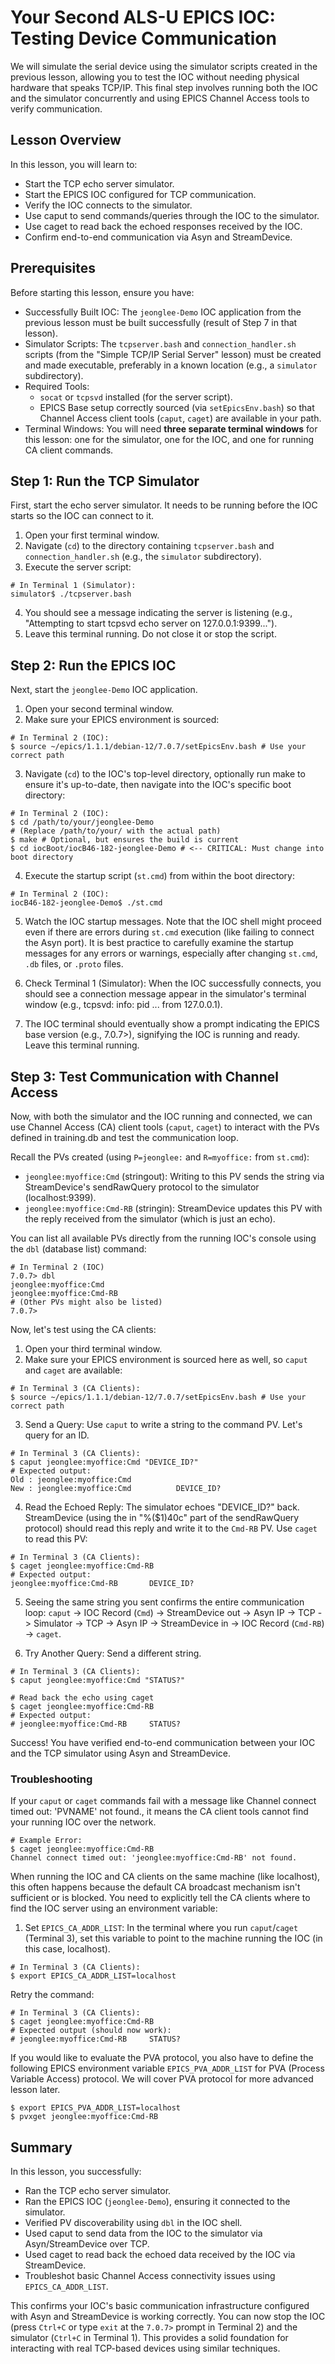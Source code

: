 # Your Second ALS-U EPICS IOC: Testing Device Communication

We will simulate the serial device using the simulator scripts created in the previous lesson, allowing you to test the IOC without needing physical hardware that speaks TCP/IP. This final step involves running both the IOC and the simulator concurrently and using EPICS Channel Access tools to verify communication.

## Lesson Overview
In this lesson, you will learn to:

* Start the TCP echo server simulator.
* Start the EPICS IOC configured for TCP communication.
* Verify the IOC connects to the simulator.
* Use caput to send commands/queries through the IOC to the simulator.
* Use caget to read back the echoed responses received by the IOC.
* Confirm end-to-end communication via Asyn and StreamDevice.

## Prerequisites
Before starting this lesson, ensure you have:

* Successfully Built IOC: The `jeonglee-Demo` IOC application from the previous lesson must be built successfully (result of Step 7 in that lesson).
* Simulator Scripts: The `tcpserver.bash` and `connection_handler.sh` scripts (from the "Simple TCP/IP Serial Server" lesson) must be created and made executable, preferably in a known location (e.g., a `simulator` subdirectory).
* Required Tools:
    * `socat` or `tcpsvd` installed (for the server script).
    * EPICS Base setup correctly sourced (via `setEpicsEnv.bash`) so that Channel Access client tools (`caput`, `caget`) are available in your path.
* Terminal Windows: You will need **three separate terminal windows** for this lesson: one for the simulator, one for the IOC, and one for running CA client commands.

## Step 1: Run the TCP Simulator
First, start the echo server simulator. It needs to be running before the IOC starts so the IOC can connect to it.

1. Open your first terminal window.
2. Navigate (`cd`) to the directory containing `tcpserver.bash` and `connection_handler.sh` (e.g., the `simulator` subdirectory).
3. Execute the server script:
```shell
# In Terminal 1 (Simulator):
simulator$ ./tcpserver.bash
```
4. You should see a message indicating the server is listening (e.g., "Attempting to start tcpsvd echo server on 127.0.0.1:9399...").
5. Leave this terminal running. Do not close it or stop the script.


## Step 2: Run the EPICS IOC
Next, start the `jeonglee-Demo` IOC application.

1. Open your second terminal window.
2. Make sure your EPICS environment is sourced:
```shell
# In Terminal 2 (IOC):
$ source ~/epics/1.1.1/debian-12/7.0.7/setEpicsEnv.bash # Use your correct path
```
3. Navigate (`cd`) to the IOC's top-level directory, optionally run make to ensure it's up-to-date, then navigate into the IOC's specific boot directory:

```shell
# In Terminal 2 (IOC):
$ cd /path/to/your/jeonglee-Demo
# (Replace /path/to/your/ with the actual path)
$ make # Optional, but ensures the build is current
$ cd iocBoot/iocB46-182-jeonglee-Demo # <-- CRITICAL: Must change into boot directory
```
4. Execute the startup script (`st.cmd`) from within the boot directory:
```shell
# In Terminal 2 (IOC):
iocB46-182-jeonglee-Demo$ ./st.cmd
```
5. Watch the IOC startup messages. Note that the IOC shell might proceed even if there are errors during `st.cmd` execution (like failing to connect the Asyn port). It is best practice to carefully examine the startup messages for any errors or warnings, especially after changing `st.cmd`, `.db` files, or `.proto` files.

6. Check Terminal 1 (Simulator): When the IOC successfully connects, you should see a connection message appear in the simulator's terminal window (e.g., tcpsvd: info: pid ... from 127.0.0.1).

7. The IOC terminal should eventually show a prompt indicating the EPICS base version (e.g., 7.0.7>), signifying the IOC is running and ready. Leave this terminal running.

## Step 3: Test Communication with Channel Access
Now, with both the simulator and the IOC running and connected, we can use Channel Access (CA) client tools (`caput`, `caget`) to interact with the PVs defined in training.db and test the communication loop.

Recall the PVs created (using `P=jeonglee:` and `R=myoffice:` from `st.cmd`):

* `jeonglee:myoffice:Cmd` (stringout): Writing to this PV sends the string via StreamDevice's sendRawQuery protocol to the simulator (localhost:9399).
* `jeonglee:myoffice:Cmd-RB` (stringin): StreamDevice updates this PV with the reply received from the simulator (which is just an echo).

You can list all available PVs directly from the running IOC's console using the `dbl` (database list) command:

```shell
# In Terminal 2 (IOC)
7.0.7> dbl
jeonglee:myoffice:Cmd
jeonglee:myoffice:Cmd-RB
# (Other PVs might also be listed)
7.0.7>
```

Now, let's test using the CA clients:
1. Open your third terminal window.
2. Make sure your EPICS environment is sourced here as well, so `caput` and `caget` are available:
```shell
# In Terminal 3 (CA Clients):
$ source ~/epics/1.1.1/debian-12/7.0.7/setEpicsEnv.bash # Use your correct path
```
3. Send a Query: Use `caput` to write a string to the command PV. Let's query for an ID.
```shell
# In Terminal 3 (CA Clients):
$ caput jeonglee:myoffice:Cmd "DEVICE_ID?"
# Expected output:
Old : jeonglee:myoffice:Cmd          
New : jeonglee:myoffice:Cmd          DEVICE_ID?
```
4. Read the Echoed Reply: The simulator echoes "DEVICE_ID?" back. StreamDevice (using the in "%(\$1)40c" part of the sendRawQuery protocol) should read this reply and write it to the `Cmd-RB` PV. Use `caget` to read this PV:
```shell
# In Terminal 3 (CA Clients):
$ caget jeonglee:myoffice:Cmd-RB
# Expected output:
jeonglee:myoffice:Cmd-RB       DEVICE_ID?
```
5. Seeing the same string you sent confirms the entire communication loop: `caput` -> IOC Record (`Cmd`) -> StreamDevice out -> Asyn IP -> TCP -> Simulator -> TCP -> Asyn IP -> StreamDevice in -> IOC Record (`Cmd-RB`) -> `caget`.

6. Try Another Query: Send a different string.

```shell
# In Terminal 3 (CA Clients):
$ caput jeonglee:myoffice:Cmd "STATUS?"

# Read back the echo using caget
$ caget jeonglee:myoffice:Cmd-RB
# Expected output:
# jeonglee:myoffice:Cmd-RB     STATUS?
```

Success! You have verified end-to-end communication between your IOC and the TCP simulator using Asyn and StreamDevice.

### Troubleshooting
If your `caput` or `caget` commands fail with a message like Channel connect timed out: 'PVNAME' not found., it means the CA client tools cannot find your running IOC over the network.

```shell
# Example Error:
$ caget jeonglee:myoffice:Cmd-RB
Channel connect timed out: 'jeonglee:myoffice:Cmd-RB' not found.
```

When running the IOC and CA clients on the same machine (like localhost), this often happens because the default CA broadcast mechanism isn't sufficient or is blocked. You need to explicitly tell the CA clients where to find the IOC server using an environment variable:

1. Set `EPICS_CA_ADDR_LIST`: In the terminal where you run `caput`/`caget` (Terminal 3), set this variable to point to the machine running the IOC (in this case, localhost).
```shell
# In Terminal 3 (CA Clients):
$ export EPICS_CA_ADDR_LIST=localhost
```

Retry the command:
```shell
# In Terminal 3 (CA Clients):
$ caget jeonglee:myoffice:Cmd-RB
# Expected output (should now work):
# jeonglee:myoffice:Cmd-RB     STATUS?
```

If you would like to evaluate the PVA protocol, you also have to define the following EPICS environment variable `EPICS_PVA_ADDR_LIST` for PVA (Process Variable Access) protocol. We will cover PVA protocol for more advanced lesson later.

```shell
$ export EPICS_PVA_ADDR_LIST=localhost
$ pvxget jeonglee:myoffice:Cmd-RB
```

## Summary
In this lesson, you successfully:

* Ran the TCP echo server simulator.
* Ran the EPICS IOC (`jeonglee-Demo`), ensuring it connected to the simulator.
* Verified PV discoverability using `dbl` in the IOC shell.
* Used caput to send data from the IOC to the simulator via Asyn/StreamDevice over TCP.
* Used caget to read back the echoed data received by the IOC via StreamDevice.
* Troubleshot basic Channel Access connectivity issues using `EPICS_CA_ADDR_LIST`.

This confirms your IOC's basic communication infrastructure configured with Asyn and StreamDevice is working correctly. You can now stop the IOC (press `Ctrl+C` or type `exit` at the `7.0.7>` prompt in Terminal 2) and the simulator (`Ctrl+C` in Terminal 1). This provides a solid foundation for interacting with real TCP-based devices using similar techniques.
